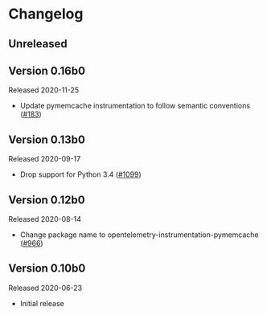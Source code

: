 # Changelog

## Unreleased

## Version 0.16b0

Released 2020-11-25

- Update pymemcache instrumentation to follow semantic conventions
  ([#183](https://github.com/open-telemetry/opentelemetry-python-contrib/pull/183))

## Version 0.13b0

Released 2020-09-17

- Drop support for Python 3.4
  ([#1099](https://github.com/open-telemetry/opentelemetry-python/pull/1099))

## Version 0.12b0

Released 2020-08-14

- Change package name to opentelemetry-instrumentation-pymemcache
  ([#966](https://github.com/open-telemetry/opentelemetry-python/pull/966))

## Version 0.10b0

Released 2020-06-23

- Initial release
